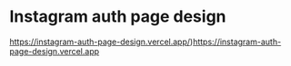 # Instagram auth page design 
https://instagram-auth-page-design.vercel.app/)https://instagram-auth-page-design.vercel.app
